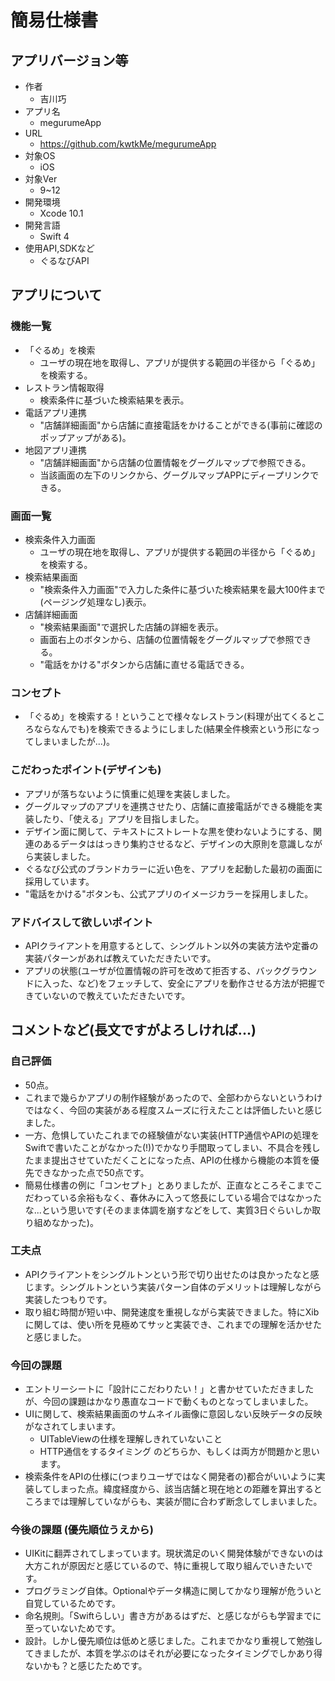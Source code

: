 # 簡易仕様書



## アプリバージョン等
- 作者
    - 吉川巧
- アプリ名
    - megurumeApp
- URL 
    - https://github.com/kwtkMe/megurumeApp
- 対象OS 
    - iOS
- 対象Ver
    - 9~12
- 開発環境
    - Xcode 10.1
- 開発言語 
    - Swift 4
- 使用API,SDKなど
    - ぐるなびAPI



## アプリについて

### 機能一覧
- 「ぐるめ」を検索
    - ユーザの現在地を取得し、アプリが提供する範囲の半径から「ぐるめ」を検索する。
- レストラン情報取得
    - 検索条件に基づいた検索結果を表示。
- 電話アプリ連携
    - "店舗詳細画面"から店舗に直接電話をかけることができる(事前に確認のポップアップがある)。
- 地図アプリ連携
    - "店舗詳細画面"から店舗の位置情報をグーグルマップで参照できる。
    - 当該画面の左下のリンクから、グーグルマップAPPにディープリンクできる。

### 画面一覧
- 検索条件入力画面 
    - ユーザの現在地を取得し、アプリが提供する範囲の半径から「ぐるめ」を検索する。
- 検索結果画面
    - "検索条件入力画面"で入力した条件に基づいた検索結果を最大100件まで(ページング処理なし)表示。
- 店舗詳細画面
    - "検索結果画面"で選択した店舗の詳細を表示。
    - 画面右上のボタンから、店舗の位置情報をグーグルマップで参照できる。
    - "電話をかける"ボタンから店舗に直せる電話できる。

### コンセプト
- 「ぐるめ」を検索する！ということで様々なレストラン(料理が出てくるところならなんでも)を検索できるようにしました(結果全件検索という形になってしまいましたが...)。

### こだわったポイント(デザインも)
- アプリが落ちないように慎重に処理を実装しました。
- グーグルマップのアプリを連携させたり、店舗に直接電話ができる機能を実装したり、「使える」アプリを目指しました。
- デザイン面に関して、テキストにストレートな黒を使わないようにする、関連のあるデータははっきり集約させるなど、デザインの大原則を意識しながら実装しました。
- ぐるなび公式のブランドカラーに近い色を、アプリを起動した最初の画面に採用しています。
- "電話をかける"ボタンも、公式アプリのイメージカラーを採用しました。

### アドバイスして欲しいポイント
- APIクライアントを用意するとして、シングルトン以外の実装方法や定番の実装パターンがあれば教えていただきたいです。
- アプリの状態(ユーザが位置情報の許可を改めて拒否する、バックグラウンドに入った、など)をフェッチして、安全にアプリを動作させる方法が把握できていないので教えていただきたいです。



## コメントなど(長文ですがよろしければ...)

### 自己評価
- 50点。
- これまで幾らかアプリの制作経験があったので、全部わからないというわけではなく、今回の実装がある程度スムーズに行えたことは評価したいと感じました。
- 一方、危惧していたこれまでの経験値がない実装(HTTP通信やAPIの処理をSwiftで書いたことがなかった(!))でかなり手間取ってしまい、不具合を残したまま提出させていただくことになった点、APIの仕様から機能の本質を優先できなかった点で50点です。
- 簡易仕様書の例に「コンセプト」とありましたが、正直なところそこまでこだわっている余裕もなく、春休みに入って悠長にしている場合ではなかったな...という思いです(そのまま体調を崩すなどをして、実質3日ぐらいしか取り組めなかった)。

### 工夫点
- APIクライアントをシングルトンという形で切り出せたのは良かったなと感じます。シングルトンという実装パターン自体のデメリットは理解しながら実装したつもりです。
- 取り組む時間が短い中、開発速度を重視しながら実装できました。特にXibに関しては、使い所を見極めてサッと実装でき、これまでの理解を活かせたと感じました。

### 今回の課題
- エントリーシートに「設計にこだわりたい！」と書かせていただきましたが、今回の課題はかなり愚直なコードで動くものとなってしまいました。
- UIに関して、検索結果画面のサムネイル画像に意図しない反映データの反映がなされてしまいます。
    - UITableViewの仕様を理解しきれていないこと
    - HTTP通信をするタイミング
	のどちらか、もしくは両方が問題かと思います。
- 検索条件をAPIの仕様に(つまりユーザではなく開発者の)都合がいいように実装してしまった点。緯度経度から、該当店舗と現在地との距離を算出するところまでは理解していながらも、実装が間に合わず断念してしまいました。

### 今後の課題 (優先順位うえから)
- UIKitに翻弄されてしまっています。現状満足のいく開発体験ができないのは大方これが原因だと感じているので、特に重視して取り組んでいきたいです。
- プログラミング自体。Optionalやデータ構造に関してかなり理解が危ういと自覚しているためです。
- 命名規則。「Swiftらしい」書き方があるはずだ、と感じながらも学習までに至っていないためです。
- 設計。しかし優先順位は低めと感じました。これまでかなり重視して勉強してきましたが、本質を学ぶのはそれが必要になったタイミングでしかあり得ないかも？と感じたためです。

